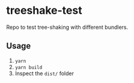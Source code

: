 # treeshake-test

Repo to test tree-shaking with different bundlers.

## Usage

1. `yarn`
1. `yarn build`
1. Inspect the `dist/` folder
